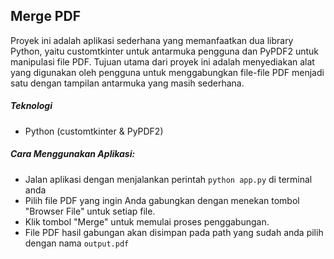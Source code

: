 ## Merge PDF

Proyek ini adalah aplikasi sederhana yang memanfaatkan dua library Python, yaitu customtkinter untuk antarmuka pengguna dan PyPDF2 untuk manipulasi file PDF. Tujuan utama dari proyek ini adalah menyediakan alat yang digunakan oleh pengguna untuk menggabungkan file-file PDF menjadi satu dengan tampilan antarmuka yang masih sederhana.

##### Teknologi

- Python (customtkinter & PyPDF2)

##### Cara Menggunakan Aplikasi:

- Jalan aplikasi dengan menjalankan perintah `python app.py` di terminal anda
- Pilih file PDF yang ingin Anda gabungkan dengan menekan tombol "Browser File" untuk setiap file.
- Klik tombol "Merge" untuk memulai proses penggabungan.
- File PDF hasil gabungan akan disimpan pada path yang sudah anda pilih dengan nama `output.pdf`
